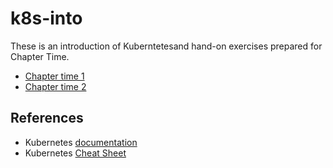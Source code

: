 # k8s-into

These is an introduction of Kuberntetesand hand-on exercises  prepared for Chapter Time.

* [Chapter time 1](https://github.com/ebd622/k8s-into/blob/master/session_1.md)
* [Chapter time 2](https://github.com/ebd622/k8s-into/blob/master/session_1.md)

## References
* Kubernetes [documentation](https://kubernetes.io/docs/home/)
* Kubernetes [Cheat Sheet](https://kubernetes.io/docs/reference/kubectl/cheatsheet/)
